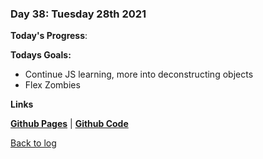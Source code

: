 ### Day 38: Tuesday 28th 2021

**Today's Progress**:   

**Todays Goals:** 
- Continue JS learning, more into deconstructing objects
- Flex Zombies

**Links** 

[**Github Pages**](https://aldojack.github.io/BBQ-Page/) | [**Github Code**](https://github.com/aldojack/BBQ-Page)


[Back to log](/log.md)